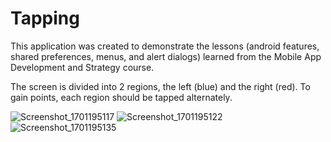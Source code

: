 # Tapping
This application was created to demonstrate the lessons (android features, shared preferences, menus, and alert dialogs) learned from the Mobile App Development and Strategy course.

The screen is divided into 2 regions, the left (blue) and the right (red). To gain points, each region should be tapped alternately.

![Screenshot_1701195117](https://github.com/emjheypb/Tapping/assets/11970136/02d5b9fe-c248-4d0d-bd0b-57af94f15703)
![Screenshot_1701195122](https://github.com/emjheypb/Tapping/assets/11970136/dc9a4d90-7433-486f-b2bb-d6f30053fd93)
![Screenshot_1701195135](https://github.com/emjheypb/Tapping/assets/11970136/c851fce6-281f-4aa9-9c1d-1cf349ff067c)
